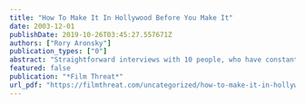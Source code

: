 ```yaml
---
title: "How To Make It In Hollywood Before You Make It"
date: 2003-12-01
publishDate: 2019-10-26T03:45:27.557671Z
authors: ["Rory Aronsky"]
publication_types: ["0"]
abstract: "Straightforward interviews with 10 people, who have constant struggles in trying to make it in Hollywood..."
featured: false
publication: "*Film Threat*"
url_pdf: "https://filmthreat.com/uncategorized/how-to-make-it-in-hollywood-before-you-make-it/"
---
```


